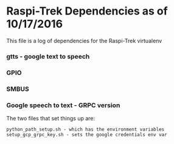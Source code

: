 # Raspi-Trek Dependencies as of 10/17/2016

This file is a log of dependencies for the Raspi-Trek virtualenv 
 
### gtts - google text to speech
### GPIO
### SMBUS
### Google speech to text - GRPC version

The two files that set things up are:

    python_path_setup.sh - which has the environment variables
    setup_gcp_grpc_key.sh - sets the google credentials env var